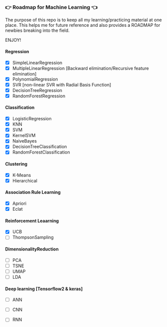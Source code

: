 
### 👉 Roadmap for Machine Learning 👈

The purpose of this repo is to keep all my learning/practicing material at one place. This helps me for future reference and also provides a ROADMAP for newbies breaking into the field.

ENJOY!

#### Regression

- [x] SimpleLinearRegression
- [x] MultipleLinearRegression [Backward elimination/Recursive feature elimination]
- [x] PolynomialRegression
- [x] SVR [non-linear SVR with Radial Basis Function]
- [x] DecisionTreeRegression
- [x] RandomForestRegression

#### Classification

- [x] LogisticRegression
- [x] KNN
- [x] SVM
- [x] KernelSVM
- [x] NaiveBayes
- [x] DecisionTreeClassification
- [x] RandomForestClassification

#### Clustering

- [x] K-Means
- [x] Hierarchical

#### Association Rule Learning

- [x] Apriori
- [x] Eclat

#### Reinforcement Leaarning

- [x] UCB
- [ ] ThompsonSampling

#### DimensionalityReduction

- [ ] PCA
- [ ] TSNE
- [ ] UMAP
- [ ] LDA

#### Deep learning [Tensorflow2 & keras] 

- [ ] ANN
- [ ] CNN
- [ ] RNN

